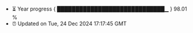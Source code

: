- ⏳ Year progress { █████████████████████████████▁ } 98.01 %
- ⏰ Updated on Tue, 24 Dec 2024 17:17:45 GMT

